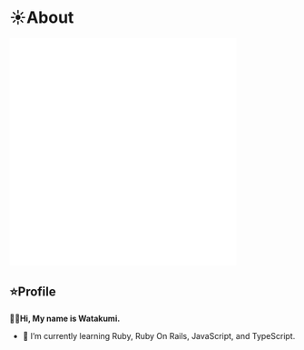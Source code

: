 
# :sunny:About

<img src="cat.svg" width="400"/>

## :star:Profile
**🙋‍♂️Hi, My name is Watakumi.**

- 🌱 I’m currently learning Ruby, Ruby On Rails, JavaScript, and TypeScript.



<!--
**Watakumi/Watakumi** is a ✨ _special_ ✨ repository because its `README.md` (this file) appears on your GitHub profile.

Here are some ideas to get you started:

- 🔭 I’m currently working on ...
- 🌱 I’m currently learning ...
- 👯 I’m looking to collaborate on ...
- 🤔 I’m looking for help with ...
- 💬 Ask me about ...
- 📫 How to reach me: ...
- 😄 Pronouns: ...
- ⚡ Fun fact: ...
-->
